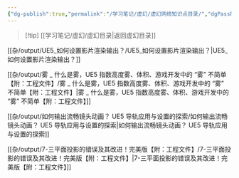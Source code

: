 ```yaml
---
{"dg-publish":true,"permalink":"/学习笔记/虚幻/虚幻网络知识点目录/","dgPassFrontmatter":true}
---
```



> [!tip] [[学习笔记/虚幻/虚幻目录\|返回虚幻目录]]

[[杂/output/UE5_如何设置影片渲染输出？/UE5_如何设置影片渲染输出？\|UE5_如何设置影片渲染输出？]]

[[杂/output/雾 _ 什么是雾，UE5 指数高度雾、体积、游戏开发中的 “雾” 不简单【附：工程文件】/雾 _ 什么是雾，UE5 指数高度雾、体积、游戏开发中的 “雾” 不简单【附：工程文件】\|雾 _ 什么是雾，UE5 指数高度雾、体积、游戏开发中的 “雾” 不简单【附：工程文件】]]

[[杂/output/如何输出流畅镜头动画？ UE5 导轨应用与设置的探索/如何输出流畅镜头动画？ UE5 导轨应用与设置的探索\|如何输出流畅镜头动画？ UE5 导轨应用与设置的探索]]

[[杂/output/7-三平面投影的错误及其改进！完美版【附：工程文件】/7-三平面投影的错误及其改进！完美版【附：工程文件】\|7-三平面投影的错误及其改进！完美版【附：工程文件】]]